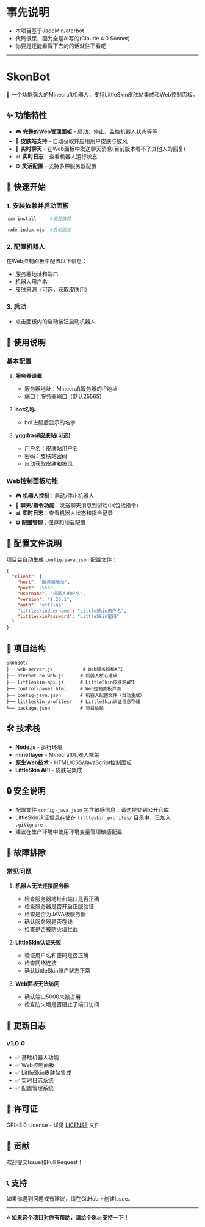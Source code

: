 # 事先说明
- 本项目基于JadeMin/aterbot
- 代码很屎，因为全是AI写的(Claude 4.0 Sonnet)
- 你要是还能看得下去的的话就往下看吧

 ---------------------------

# SkonBot

🤖 一个功能强大的Minecraft机器人，支持LittleSkin皮肤站集成和Web控制面板。

## ✨ 功能特性

- 🎮 **完整的Web管理面板** - 启动、停止、监控机器人状态等等
- 🎨 **皮肤站支持** - 自动获取并应用用户皮肤与披风
- 💬 **实时聊天** - 在Web面板中发送聊天消息(目前版本看不了其他人的回复)
- 📊 **实时日志** - 查看机器人运行状态
- ⚙️ **灵活配置** - 支持多种服务器配置

## 🚀 快速开始

### 1. 安装依赖并启动面板

```bash
npm install     #安装依赖
```
```bash
node index.mjs  #启动面板
```

### 2. 配置机器人

在Web控制面板中配置以下信息：
- 服务器地址和端口
- 机器人用户名
- 皮肤来源（可选，获取皮肤用）

### 3. 启动
- 点击面板内的启动按钮启动机器人

## 📖 使用说明

### 基本配置

1. **服务器设置**
   - 服务器地址：Minecraft服务器的IP地址
   - 端口：服务器端口（默认25565）

2. **bot名称**
   - bot进服后显示的名字

3. **yggdrasil皮肤站(可选)**
   - 用户名：皮肤站用户名
   - 密码：皮肤站密码
   - 自动获取皮肤和披风

### Web控制面板功能

- **🎮 机器人控制**：启动/停止机器人
- **💬 聊天/指令功能**：发送聊天消息到游戏中(包括指令)
- **📊 实时日志**：查看机器人状态和指令记录
- **⚙️ 配置管理**：保存和加载配置

## 🔧 配置文件说明

项目会自动生成 `config-java.json` 配置文件：

```json
{
  "client": {
    "host": "服务器地址",
    "port": 25565,
    "username": "机器人用户名",
    "version": "1.20.1",
    "auth": "offline"
    "littleskinUsername": "LittleSkin用户名",
    "littleskinPassword": "LittleSkin密码"
  }
}
```

## 📁 项目结构

```
SkonBot/
├── web-server.js           # Web服务器和API
├── aterbot-no-web.js      # 机器人核心逻辑
├── littleskin-api.js      # LittleSkin皮肤站API
├── control-panel.html     # Web控制面板界面
├── config-java.json       # 机器人配置文件（自动生成）
├── littleskin_profiles/   # LittleSkin认证信息存储
└── package.json           # 项目依赖
```

## 🛠️ 技术栈

- **Node.js** - 运行环境
- **mineflayer** - Minecraft机器人框架
- **原生Web技术** - HTML/CSS/JavaScript控制面板
- **LittleSkin API** - 皮肤站集成

## 🔒 安全说明

- 配置文件 `config-java.json` 包含敏感信息，请勿提交到公开仓库
- LittleSkin认证信息存储在 `littleskin_profiles/` 目录中，已加入 `.gitignore`
- 建议在生产环境中使用环境变量管理敏感配置

## 🐛 故障排除

### 常见问题

1. **机器人无法连接服务器**
   - 检查服务器地址和端口是否正确
   - 检查服务器是否开启正版验证
   - 检查是否为JAVA版服务器
   - 确认服务器是否在线
   - 检查是否被防火墙拦截

2. **LittleSkin认证失败**
   - 验证用户名和密码是否正确
   - 检查网络连接
   - 确认LittleSkin账户状态正常

3. **Web面板无法访问**
   - 确认端口5000未被占用
   - 检查防火墙是否阻止了端口访问

## 📝 更新日志

### v1.0.0
- ✅ 基础机器人功能
- ✅ Web控制面板
- ✅ LittleSkin皮肤站集成
- ✅ 实时日志系统
- ✅ 配置管理系统

## 📄 许可证

GPL-3.0 License - 详见 [LICENSE](LICENSE) 文件

## 🤝 贡献

欢迎提交Issue和Pull Request！

## 📞 支持

如果你遇到问题或有建议，请在GitHub上创建Issue。

---

**⭐ 如果这个项目对你有帮助，请给个Star支持一下！**
